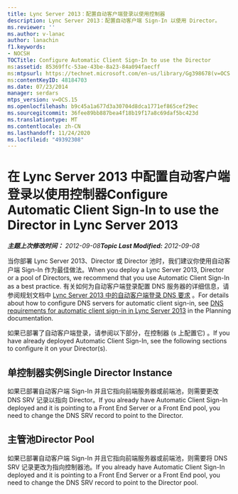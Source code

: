 ```yaml
---
title: Lync Server 2013：配置自动客户端登录以使用控制器
description: Lync Server 2013：配置自动客户端 Sign-In 以使用 Director。
ms.reviewer: ''
ms.author: v-lanac
author: lanachin
f1.keywords:
- NOCSH
TOCTitle: Configure Automatic Client Sign-In to use the Director
ms:assetid: 85369ffc-53ae-43be-8a23-84a094faecff
ms:mtpsurl: https://technet.microsoft.com/en-us/library/Gg398678(v=OCS.15)
ms:contentKeyID: 48184703
ms.date: 07/23/2014
manager: serdars
mtps_version: v=OCS.15
ms.openlocfilehash: b9c45a1a677d3a30704d8dca1771ef865cef29ec
ms.sourcegitcommit: 36fee89bb887bea4f18b19f17a8c69daf5bc423d
ms.translationtype: MT
ms.contentlocale: zh-CN
ms.lasthandoff: 11/24/2020
ms.locfileid: "49392308"
---
```

# <a name="configure-automatic-client-sign-in-to-use-the-director-in-lync-server-2013"></a><span data-ttu-id="5b83f-103">在 Lync Server 2013 中配置自动客户端登录以使用控制器</span><span class="sxs-lookup"><span data-stu-id="5b83f-103">Configure Automatic Client Sign-In to use the Director in Lync Server 2013</span></span>

<div data-xmlns="http://www.w3.org/1999/xhtml">

<div class="topic" data-xmlns="http://www.w3.org/1999/xhtml" data-msxsl="urn:schemas-microsoft-com:xslt" data-cs="https://msdn.microsoft.com/">

<div data-asp="https://msdn2.microsoft.com/asp">



</div>

<div id="mainSection">

<div id="mainBody"><span data-ttu-id="5b83f-104">

<span> </span></span><span class="sxs-lookup"><span data-stu-id="5b83f-104">

<span> </span></span></span>

<span data-ttu-id="5b83f-105">_**主题上次修改时间：** 2012-09-08_</span><span class="sxs-lookup"><span data-stu-id="5b83f-105">_**Topic Last Modified:** 2012-09-08_</span></span>

<span data-ttu-id="5b83f-106">当你部署 Lync Server 2013、Director 或 Director 池时，我们建议你使用自动客户端 Sign-In 作为最佳做法。</span><span class="sxs-lookup"><span data-stu-id="5b83f-106">When you deploy a Lync Server 2013, Director or a pool of Directors, we recommend that you use Automatic Client Sign-In as a best practice.</span></span> <span data-ttu-id="5b83f-107">有关如何为自动客户端登录配置 DNS 服务器的详细信息，请参阅规划文档中 [Lync Server 2013 中的自动客户端登录 DNS 要求](lync-server-2013-dns-requirements-for-automatic-client-sign-in.md) 。</span><span class="sxs-lookup"><span data-stu-id="5b83f-107">For details about how to configure DNS servers for automatic client sign-in, see [DNS requirements for automatic client sign-in in Lync Server 2013](lync-server-2013-dns-requirements-for-automatic-client-sign-in.md) in the Planning documentation.</span></span>

<span data-ttu-id="5b83f-108">如果已部署了自动客户端登录，请参阅以下部分，在控制器 (s 上配置它) 。</span><span class="sxs-lookup"><span data-stu-id="5b83f-108">If you have already deployed Automatic Client Sign-In, see the following sections to configure it on your Director(s).</span></span>

<div>

## <a name="single-director-instance"></a><span data-ttu-id="5b83f-109">单控制器实例</span><span class="sxs-lookup"><span data-stu-id="5b83f-109">Single Director Instance</span></span>

<span data-ttu-id="5b83f-110">如果已部署自动客户端 Sign-In 并且它指向前端服务器或前端池，则需要更改 DNS SRV 记录以指向 Director。</span><span class="sxs-lookup"><span data-stu-id="5b83f-110">If you already have Automatic Client Sign-In deployed and it is pointing to a Front End Server or a Front End pool, you need to change the DNS SRV record to point to the Director.</span></span>

</div>

<div>

## <a name="director-pool"></a><span data-ttu-id="5b83f-111">主管池</span><span class="sxs-lookup"><span data-stu-id="5b83f-111">Director Pool</span></span>

<span data-ttu-id="5b83f-112">如果已部署自动客户端 Sign-In 并且它指向前端服务器或前端池，则需要将 DNS SRV 记录更改为指向控制器池。</span><span class="sxs-lookup"><span data-stu-id="5b83f-112">If you already have Automatic Client Sign-In deployed and it is pointing to a Front End Server or a Front End pool, you need to change the DNS SRV record to point to the Director pool.</span></span>

<span data-ttu-id="5b83f-113"></div>

</div>

<span> </span>

</div>

</div>

</span><span class="sxs-lookup"><span data-stu-id="5b83f-113"></div>

</div>

<span> </span>

</div>

</div>

</span></span></div>

